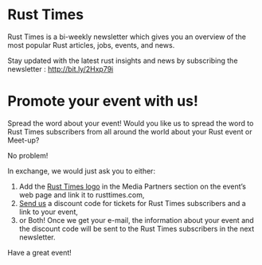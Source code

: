 # Rust Times

Rust Times is a bi-weekly newsletter which gives you an overview of the most popular Rust articles, jobs, events, and news.

Stay updated with the latest rust insights and news by subscribing the newsletter : http://bit.ly/2Hxp79i


# Promote your event with us!

Spread the word about your event!
Would you like us to spread the word to Rust Times subscribers from all around the world about your Rust event or Meet-up?

No problem!

In exchange, we would just ask you to either:

1. Add the [Rust Times logo](https://rusttimes.com/images/logo.png) in the Media Partners section on the event’s web page and link it to rusttimes.com,
2. [Send us](mailto:rusttimes@knoldus.com) a discount code for tickets for Rust Times subscribers and a link to your event,
3. or Both!
Once we get your e-mail, the information about your event and the discount code will be sent to the Rust Times subscribers in the next newsletter.

Have a great event!
